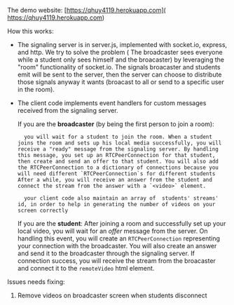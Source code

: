 The demo website: [https://qhuy4119.herokuapp.com]( https://qhuy4119.herokuapp.com)

How this works:

- The signaling server is in server.js, implemented with socket.io, express, and http. We try to solve the problem ( The broadcaster sees everyone while  a student only sees himself and the broacaster) by leveraging the "room" functionality of socket.io. The signals broacaster and students emit will be sent to the server, then the server  can choose to distribute those signals anyway it wants (broacast to all or send to a specific user in the room). 

- The client code implements event handlers for custom messages received from the signaling server.

    If you are the **broadcaster** (by being the first person to join a room): 
    
        you will wait for a student to join the room. When a student joins the room and sets up his local media successfully, you will receive a "ready" message from the signaling server. By handling this message, you set up an RTCPeerConnection for that student, then create and send an offer to that student. You will also add the RTCPeerConnection to a dictionary of connections because you will need different `RTCPeerConnection`s for different students  After a while, you will receive an answer from the student and connect the stream from the answer with a `<video>` element.
        
        your client code also maintain an array of  students' streams' id, in order to help in generating the number of videos on your screen correctly 
    
    If you are the **student**: 
        After joining a room and successfully set up your local video, you will wait for an *offer* message from the server. On handling this event, you will create an `RTCPeerConnection` representing your connection with the broadcaster. You will also create an answer and send it to the broadcaster through the signaling server.  If connection success, you will receive the stream from the broacaster and connect it to the `remoteVideo` html element. 


Issues needs fixing: 

1. Remove videos on broadcaster screen when students disconnect
